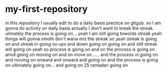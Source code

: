 # my-first-repository
in this repository I usually edit to do a daily basis prectice on gitgub.
so I am gonna do activity on daily basis actually I don't want to break the streak.
ulimately the process is going on...
yeah I am still going towords streak
yeah things will gonna smoth
don't wana mis the streak
so yeah streak is going on
and streak in going on
ups and down going on
going on
and still streak will going on
yeah so process is going on and on
the process is going on
annd going on
moving on and on
move on .....
and the process in going on
and moving on
onward and onward
and going on
and the process is going on
ultimately going on...
and going on
25 ramadan going on
